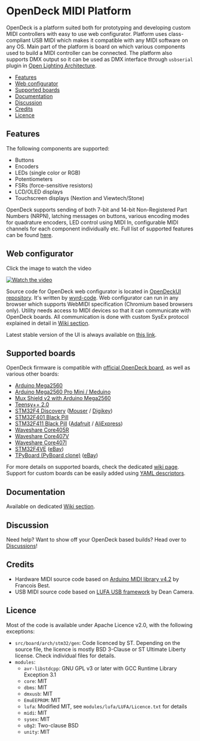 # OpenDeck MIDI Platform

OpenDeck is a platform suited both for prototyping and developing custom MIDI controllers with easy to use web configurator. Platform uses class-compliant USB MIDI which makes it compatible with any MIDI software on any OS. Main part of the platform is board on which various components used to build a MIDI controller can be connected. The platform also supports DMX output so it can be used as DMX interface through `usbserial` plugin in [Open Lighting Architecture](https://www.openlighting.org/).

  * [Features](#features)
  * [Web configurator](#web-configurator)
  * [Supported boards](#supported-boards)
  * [Documentation](#documentation)
  * [Discussion](#discussion)
  * [Credits](#credits)
  * [Licence](#licence)

## Features

The following components are supported:

* Buttons
* Encoders
* LEDs (single color or RGB)
* Potentiometers
* FSRs (force-sensitive resistors)
* LCD/OLED displays
* Touchscreen displays (Nextion and Viewtech/Stone)

OpenDeck supports sending of both 7-bit and 14-bit Non-Registered Part Numbers (NRPN), latching messages on buttons, various encoding modes for quadrature encoders, LED control using MIDI In, configurable MIDI channels for each component individually etc. Full list of supported features can be found [here](https://github.com/shanteacontrols/OpenDeck/wiki/Configurable-features).


## Web configurator

Click the image to watch the video

[![Watch the video](https://img.youtube.com/vi/7X2LC0JMfAU/maxresdefault.jpg)](https://youtu.be/7X2LC0JMfAU)

Source code for OpenDeck web configurator is located in [OpenDeckUI repository](https://github.com/shanteacontrols/OpenDeckUI). It's written by [wyrd-code](https://github.com/wyrd-code/). Web configurator can run in any browser which supports WebMIDI specification (Chromium based browsers only). Utility needs access to MIDI devices so that it can communicate with OpenDeck boards. All communication is done with custom SysEx protocol explained in detail in [Wiki section](https://github.com/shanteacontrols/OpenDeck/wiki/SysEx-Configuration).

Latest stable version of the UI is always available on [this link](https://config.shanteacontrols.com).

## Supported boards

OpenDeck firmware is compatible with [official OpenDeck board](https://www.tindie.com/products/paradajz/opendeck-diy-midi-platform/), as well as various other boards:

* [Arduino Mega2560](https://store.arduino.cc/products/arduino-mega-2560-rev3)
* [Arduino Mega2560 Pro Mini / Meduino](http://wiki.epalsite.com/index.php?title=Mega2560_Pro_Mini)
* [Mux Shield v2 with Arduino Mega2560](https://mayhewlabs.com/products/mux-shield-2)
* [Teensy++ 2.0](https://www.pjrc.com/store/teensypp.html)
* [STM32F4 Discovery](https://www.st.com/en/evaluation-tools/stm32f4discovery.html) ([Mouser](https://hr.mouser.com/ProductDetail/STMicroelectronics/STM32F407G-DISC1?qs=%2Fha2pyFadugMvYxi1ftRWf5mGCRgIpVnZzkmnZLph%2FPbqHgeIRafES4CiZOiJh1y) / [Digikey](https://www.digikey.com/en/products/detail/stmicroelectronics/STM32F407G-DISC1/5824404?s=N4IgTCBcDaIMoBUCyBmMAxALABgOwHEBaAEQEk4BhARhAF0BfIA))
* [STM32F401 Black Pill](https://stm32-base.org/boards/STM32F401CCU6-WeAct-Black-Pill-V1.2.html)
* [STM32F411 Black Pill](https://stm32-base.org/boards/STM32F411CEU6-WeAct-Black-Pill-V2.0) ([Adafruit](https://www.adafruit.com/product/4877) / [AliExpress](https://www.aliexpress.com/item/1005001456186625.html?pdp_ext_f=%7B%22sku_id%22:%2212000016817645221%22,%22ship_from%22:%22CN%22%7D&gps-id=pcStoreJustForYou&scm=1007.23125.137358.0&scm_id=1007.23125.137358.0&scm-url=1007.23125.137358.0&pvid=c145b0d6-10a9-42f7-9ddf-a3701e2ee9a1&spm=a2g0o.store_pc_home.smartJustForYou_6000147819213.1))
* [Waveshare Core405R](https://www.waveshare.com/core405r.htm)
* [Waveshare Core407V](https://www.waveshare.com/core407v.htm)
* [Waveshare Core407I](https://www.waveshare.com/core407i.htm)
* [STM32F4VE](https://stm32-base.org/boards/STM32F407VET6-STM32-F4VE-V2.0) ([eBay](https://www.ebay.com/itm/401956886691?hash=item5d967f58a3:g:fFcAAOSw4fhdy2rk))
* [TPyBoard (PyBoard clone)](http://www.chinalctech.com/m/view.php?aid=338) ([eBay](https://www.ebay.com/itm/183887614794?hash=item2ad08e534a:g:bmsAAOSwrSpdLtFM))

For more details on supported boards, check the dedicated [wiki page](https://github.com/shanteacontrols/OpenDeck/wiki/Connecting-components-to-OpenDeck). Support for custom boards can be easily added using [YAML descriptors](https://github.com/shanteacontrols/OpenDeck/wiki/Creating-custom-board-variant).

## Documentation

Available on dedicated [Wiki section](https://github.com/shanteacontrols/OpenDeck/wiki/).

## Discussion

Need help? Want to show off your OpenDeck based builds? Head over to [Discussions](https://github.com/shanteacontrols/OpenDeck/discussions)!

## Credits

* Hardware MIDI source code based on [Arduino MIDI library v4.2](https://github.com/FortySevenEffects/arduino_midi_library/releases/tag/4.2) by Francois Best.
* USB MIDI source code based on [LUFA USB framework](http://www.fourwalledcubicle.com/LUFA.php) by Dean Camera.

## Licence

Most of the code is available under Apache Licence v2.0, with the following exceptions:

* `src/board/arch/stm32/gen`: Code licenced by ST. Depending on the source file, the licence is mostly BSD 3-Clause or ST Ultimate Liberty license. Check individual files for details.
* `modules`:
  * `avr-libstdcpp`: GNU GPL v3 or later with GCC Runtime Library Exception 3.1
  * `core`: MIT
  * `dbms`: MIT
  * `dmxusb`: MIT
  * `EmuEEPROM`: MIT
  * `lufa`: Modified MIT, see `modules/lufa/LUFA/Licence.txt` for details
  * `midi`: MIT
  * `sysex`: MIT
  * `u8g2`: Two-clause BSD
  * `unity`: MIT
